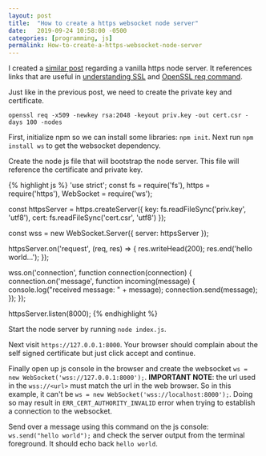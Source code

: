 ```yaml
---
layout: post
title:  "How to create a https websocket node server"
date:   2019-09-24 10:58:00 -0500
categories: [programming, js]
permalink: How-to-create-a-https-websocket-node-server
---
```


I created a [similar post](https://mason.github.io/How-to-create-a-https-node-server) regarding a vanilla https node server. It references links that are useful in [understanding SSL](https://www.youtube.com/watch?v=T4Df5_cojAs) and [OpenSSL req command](https://www.openssl.org/docs/man1.0.2/man1/openssl-req.html).

Just like in the previous post, we need to create the private key and certificate.
```
openssl req -x509 -newkey rsa:2048 -keyout priv.key -out cert.csr -days 100 -nodes
```

First, initialize npm so we can install some libraries: `npm init`.
Next run `npm install ws` to get the websocket dependency. 

Create the node js file that will bootstrap the node server. This file will reference the certificate and private key.

{% highlight js %}
'use strict';
const fs = require('fs'),
      https = require('https'),
      WebSocket = require('ws');

const httpsServer = https.createServer({
  key: fs.readFileSync('priv.key', 'utf8'),
  cert: fs.readFileSync('cert.csr', 'utf8')
});

const wss = new WebSocket.Server({
  server: httpsServer
});

httpsServer.on('request', (req, res) => {
  res.writeHead(200);
  res.end('hello world...');
});

wss.on('connection', function connection(connection) {
  connection.on('message', function incoming(message) {
    console.log("received message: " + message);
    connection.send(message);
  });
});

httpsServer.listen(8000);
{% endhighlight %}

Start the node server by running `node index.js`.

Next visit `https://127.0.0.1:8000`. Your browser should complain about the self signed certificate but just click accept and continue.

Finally open up js console in the browser and create the websocket `ws = new WebSocket('wss://127.0.0.1:8000');`. **IMPORTANT NOTE**: the url used in the `wss://<url>` must match the url in the web browser. So in this example, it can't be `ws = new WebSocket('wss://localhost:8000');`. Doing so may result in `ERR_CERT_AUTHORITY_INVALID` error when trying to establish a connection to the websocket.
 
 Send over a message using this command on the js console: `ws.send("hello world");` and check the server output from the terminal foreground. It should echo back `hello world`.






